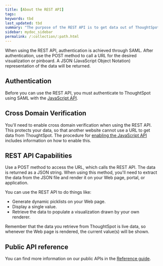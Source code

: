 ```yaml
---
title: [About the REST API]
tags:
keywords: tbd
last_updated: tbd
summary: "The purpose of the REST API is to get data out of ThoughtSpot so you can use it in a Web page, portal, or application."
sidebar: mydoc_sidebar
permalink: /:collection/:path.html
---
```

When using the REST API, authentication is achieved through SAML. After authentication, use the POST method to call a URL for the desired visualization or pinboard. A JSON \(JavaScript Object Notation\) representation of the data will be returned.

## Authentication

Before you can use the REST API, you must authenticate to ThoughtSpot using SAML with the [JavaScript API](../JS_API/about-JS-API.html#).

## Cross Domain Verification

You'll need to enable cross domain verification when using the REST API. This protects your data, so that another website cannot use a URL to get data from ThoughtSpot. The procedure for [enabling the JavaScript API](../JS_API/enable-JS-API.html#) includes information on how to enable this.

## REST API Capabilities

Use a POST method to access the URL, which calls the REST API. The data is returned as a JSON string. When using this method, you'll need to extract the data from the JSON file and render it on your Web page, portal, or application.

You can use the REST API to do things like:

-   Generate dynamic picklists on your Web page.
-   Display a single value.
-   Retrieve the data to populate a visualization drawn by your own renderer.

Remember that the data you retrieve from ThoughtSpot is live data, so whenever the Web page is rendered, the current value\(s\) will be shown.

## Public API reference

You can find more information on our public APIs in the [Reference guide](../reference/public-api-reference.html#).

